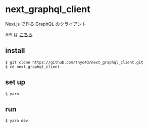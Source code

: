 # next_graphql_client

Next.js で作る GraphQL のクライアント

API は [こちら](https://github.com/tnyo43/express_graphql_api)

## install

```
$ git clone https://github.com/tnyo43/next_graphql_client.git
$ cd next_graphql_client
```

## set up

```
$ yarn
```

## run

```
$ yarn dev
```
